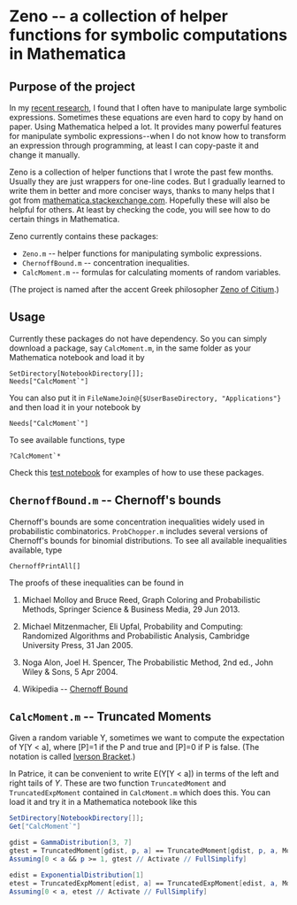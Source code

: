 # Zeno -- a collection of helper functions for symbolic computations in Mathematica

## Purpose of the project

In my [recent research](http://www2.math.uu.se/~xinca341/pages/publications.html), I found that I
often have to manipulate large symbolic expressions. Sometimes these equations are even hard to copy
by hand on paper. Using Mathematica helped a lot. It provides many powerful features
for manipulate symbolic expressions--when I do not know how to transform an expression through
programming, at least I can copy-paste it and change it manually.

Zeno is a collection of helper functions that I wrote the past few months. Usually they are just
wrappers for one-line codes. But I gradually learned to write them in better and more conciser ways,
thanks to many helps that I got from
[mathematica.stackexchange.com](https://mathematica.stackexchange.com).  Hopefully these will also
be helpful for others. At least by checking the code, you will see how to do certain things in Mathematica.

Zeno currently contains these packages:

* `Zeno.m` -- helper functions for manipulating symbolic expressions.
* `ChernoffBound.m` -- concentration inequalities.
* `CalcMoment.m` -- formulas for calculating moments of random variables.

(The project is named after the accent Greek philosopher [Zeno of
Citium](https://en.wikipedia.org/wiki/Zeno_of_Citium).)


## Usage

Currently these packages do not have dependency. So you can simply download a package, say
`CalcMoment.m`, in the same folder as your Mathematica notebook and load it by

    SetDirectory[NotebookDirectory[]];
    Needs["CalcMoment`"]

You can also put it in `FileNameJoin@{$UserBaseDirectory, "Applications"}` and then load it in your notebook by

    Needs["CalcMoment`"]

To see available functions, type

    ?CalcMoment`*

Check this [test notebook](Zeno-test.nb) for examples of how to use these packages.

## `ChernoffBound.m` -- Chernoff's bounds

Chernoff's bounds are some concentration inequalities widely used in probabilistic combinatorics.
`ProbChopper.m` includes several versions of Chernoff's bounds for binomial distributions.
To see all available inequalities available, type

    ChernoffPrintAll[]

The proofs of these inequalities can be found in 

1. Michael Molloy and Bruce Reed, Graph Coloring and Probabilistic Methods, Springer Science & Business Media, 29 Jun 2013.

2. Michael Mitzenmacher, Eli Upfal, Probability and Computing: Randomized Algorithms and Probabilistic Analysis, Cambridge University Press, 31 Jan 2005.

3. Noga Alon, Joel H. Spencer, The Probabilistic Method, 2nd ed., John Wiley & Sons, 5 Apr 2004.

4. Wikipedia -- [Chernoff Bound](https://en.wikipedia.org/wiki/Chernoff_bound)

## `CalcMoment.m` -- Truncated Moments

Given a random variable Y, sometimes we want to compute the expectation of Y[Y &lt; a], where
[P]=1 if the P and true and [P]=0 if P is false. (The notation is called [Iverson
Bracket](https://en.wikipedia.org/wiki/Iverson_bracket).) 

In Patrice, it can be convenient to write E(Y[Y &lt; a]) in terms of the left and right tails of
$Y$.  These are two function `TruncatedMoment` and `TruncatedExpMoment` contained in `CalcMoment.m` which does this. 
You can load it and try it in a Mathematica notebook like this

```mathematica
SetDirectory[NotebookDirectory[]];
Get["CalcMoment`"]

gdist = GammaDistribution[3, 7]
gtest = TruncatedMoment[gdist, p, a] == TruncatedMoment[gdist, p, a, MomentForm -> "Left"] == TruncatedMoment[gdist, p, a, MomentForm -> "Right"]
Assuming[0 < a && p >= 1, gtest // Activate // FullSimplify]

edist = ExponentialDistribution[1]
etest = TruncatedExpMoment[edist, a] == TruncatedExpMoment[edist, a, MomentForm -> "Left"] == TruncatedExpMoment[edist, a, MomentForm -> "Right"]
Assuming[0 < a, etest // Activate // FullSimplify]
```
